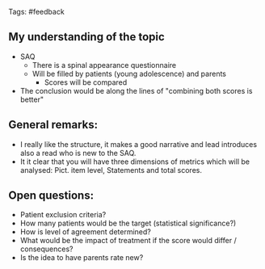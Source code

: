 Tags: #feedback

## My understanding of the topic
* SAQ
	* There is a spinal appearance questionnaire 
	* Will be filled by patients (young adolescence) and parents
		* Scores will be compared
* The conclusion would be along the lines of "combining both scores is better"

## General remarks:
- I really like the structure, it makes a good narrative and lead introduces also a read who is new to the SAQ.
- It it clear that you will have three dimensions of metrics which will be analysed: Pict. item level, Statements and total scores.

## Open questions:
* Patient exclusion criteria?
* How many patients would be the target (statistical significance?)
* How is level of agreement determined?
* What would be the impact of treatment if the score would differ / consequences?
* Is the idea to have parents rate new?